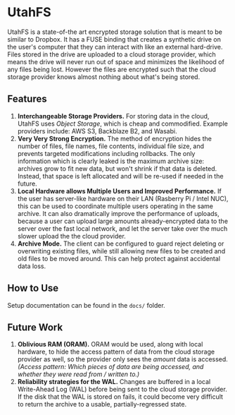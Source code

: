 UtahFS
======

UtahFS is a state-of-the art encrypted storage solution that is meant to be
similar to Dropbox. It has a FUSE binding that creates a synthetic drive on the
user's computer that they can interact with like an external hard-drive. Files
stored in the drive are uploaded to a cloud storage provider, which means the
drive will never run out of space and minimizes the likelihood of any files
being lost. However the files are encrypted such that the cloud storage provider
knows almost nothing about what's being stored.


Features
--------

1. **Interchangeable Storage Providers.** For storing data in the cloud, UtahFS
   uses *Object Storage*, which is cheap and commodified. Example providers
   include: AWS S3, Backblaze B2, and Wasabi.
2. **Very Very Strong Encryption.** The method of encryption hides the number of
   files, file names, file contents, individual file size, and prevents targeted
   modifications including rollbacks. The only information which is clearly
   leaked is the maximum archive size: archives grow to fit new data, but won't
   shrink if that data is deleted. Instead, that space is left allocated and
   will be re-used if needed in the future.
3. **Local Hardware allows Multiple Users and Improved Performance.** If the
   user has server-like hardware on their LAN (Rasberry Pi / Intel NUC), this
   can be used to coordinate multiple users operating in the same archive. It
   can also dramatically improve the performance of uploads, because a user can
   upload large amounts already-encrypted data to the server over the fast
   local network, and let the server take over the much slower upload the the
   cloud provider.
4. **Archive Mode.** The client can be configured to guard reject deleting or
   overwriting existing files, while still allowing new files to be created and
   old files to be moved around. This can help protect against accidental data
   loss.


How to Use
----------

Setup documentation can be found in the `docs/` folder.


Future Work
-----------

1. **Oblivious RAM (ORAM).**  ORAM would be used, along with local hardware, to
   hide the access pattern of data from the cloud storage provider as well, so
   the provider only sees the *amount* data is accessed. *(Access pattern: Which
   pieces of data are being accessed, and whether they were read from / written
   to.)*
2. **Reliability strategies for the WAL.** Changes are buffered in a local
   Write-Ahead Log (WAL) before being sent to the cloud storage provider. If the
   disk that the WAL is stored on fails, it could become very difficult to
   return the archive to a usable, partially-regressed state.
